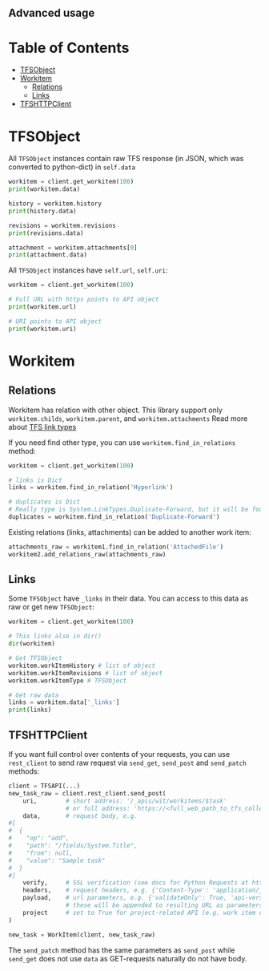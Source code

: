 Advanced usage
--------------

# Table of Contents
- [TFSObject](#tfsobject)
- [Workitem](#workitem)
    - [Relations](#relations)
    - [Links](#links)
- [TFSHTTPClient](#tfshttpclient)

# TFSObject
All `TFSObject` instances contain raw TFS response (in JSON, which was converted to python-dict) in `self.data`

```python
workitem = client.get_workitem(100)
print(workitem.data)

history = workitem.history
print(history.data)

revisions = workitem.revisions
print(revisions.data)

attachment = workitem.attachments[0]
print(attachment.data)
```

All `TFSObject` instances have `self.url`, `self.uri`:
```python
workitem = client.get_workitem(100)

# Full URL with https points to API object
print(workitem.url)

# URI points to API object
print(workitem.uri)

```

# Workitem

## Relations
Workitem has relation with other object. This library support only `workitem.childs`, `workitem.parent`, and `workitem.attachments`
Read more about [TFS link types](https://docs.microsoft.com/en-us/vsts/work/customize/reference/link-type-element-reference#link-types)

If you need find other type, you can use `workitem.find_in_relations` method:
```python
workitem = client.get_workitem(100)

# links is Dict
links = workitem.find_in_relation('Hyperlink') 

# duplicates is Dict
# Really type is System.LinkTypes.Duplicate-Forward, but it will be found
duplicates = workitem.find_in_relation('Duplicate-Forward') 
```

Existing relations (links, attachments) can be added to another work item:
```python
attachments_raw = workitem1.find_in_relation('AttachedFile')
workitem2.add_relations_raw(attachments_raw)
```

## Links
Some `TFSObject` have `_links` in their data. You can access to this data as raw or get new `TFSObject`:
```python
workitem = client.get_workitem(100)

# This links also in dir()
dir(workitem)

# Get TFSObject
workitem.workItemHistory # list of object
workitem.workItemRevisions # list of object
workitem.workItemType # TFSObject

# Get raw data
links = workitem.data['_links']
print(links)

```

## TFSHTTPClient
If you want full control over contents of your requests, you can use `rest_client` to send raw request via `send_get`, `send_post` and `send_patch` methods:

```python
client = TFSAPI(...)
new_task_raw = client.rest_client.send_post(
    uri,        # short address: '/_apis/wit/workitems/$task'
                # or full address: 'https://<full_web_path_to_tfs_collection>/<project>/_apis/wit/workitems/$task'
    data,       # request body, e.g. 
#[
#  {
#    "op": "add",
#    "path": "/fields/System.Title",
#    "from": null,
#    "value": "Sample task"
#  }
#]
    verify,     # SSL verification (see docs for Python Requests at http://docs.python-requests.org/en/master/user/advanced/#ssl-cert-verification) 
    headers,    # request headers, e.g. {'Content-Type': 'application/json-patch+json'}
    payload,    # url parameters, e.g. {'validateOnly': True, 'api-version': '1.0', 'whatever': 'whatnot'}
                # these will be appended to resulting URL as parameters (?validateOnly=true&api-version=1.0&whatever=whatnot)
    project     # set to True for project-related API (e.g. work item creation)
)

new_task = WorkItem(client, new_task_raw)
```  

The `send_patch` method has the same parameters as `send_post` while `send_get` does not use `data` as GET-requests naturally do not have body.